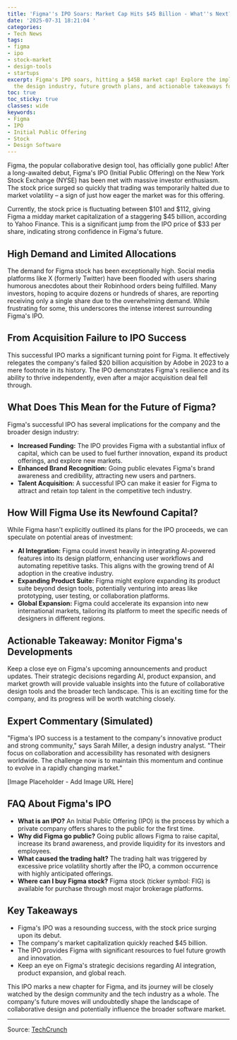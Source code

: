 ```yaml
---
title: 'Figma''s IPO Soars: Market Cap Hits $45 Billion - What''s Next?'
date: '2025-07-31 18:21:04 '
categories:
- Tech News
tags:
- figma
- ipo
- stock-market
- design-tools
- startups
excerpt: Figma's IPO soars, hitting a $45B market cap! Explore the implications for
  the design industry, future growth plans, and actionable takeaways for investors.
toc: true
toc_sticky: true
classes: wide
keywords:
- Figma
- IPO
- Initial Public Offering
- Stock
- Design Software
---
```


Figma, the popular collaborative design tool, has officially gone public! After a long-awaited debut, Figma's IPO (Initial Public Offering) on the New York Stock Exchange (NYSE) has been met with massive investor enthusiasm. The stock price surged so quickly that trading was temporarily halted due to market volatility – a sign of just how eager the market was for this offering.

Currently, the stock price is fluctuating between $101 and $112, giving Figma a midday market capitalization of a staggering $45 billion, according to Yahoo Finance. This is a significant jump from the IPO price of $33 per share, indicating strong confidence in Figma's future.

## High Demand and Limited Allocations

The demand for Figma stock has been exceptionally high. Social media platforms like X (formerly Twitter) have been flooded with users sharing humorous anecdotes about their Robinhood orders being fulfilled. Many investors, hoping to acquire dozens or hundreds of shares, are reporting receiving only a single share due to the overwhelming demand. While frustrating for some, this underscores the intense interest surrounding Figma's IPO.

## From Acquisition Failure to IPO Success

This successful IPO marks a significant turning point for Figma. It effectively relegates the company's failed $20 billion acquisition by Adobe in 2023 to a mere footnote in its history. The IPO demonstrates Figma's resilience and its ability to thrive independently, even after a major acquisition deal fell through.

## What Does This Mean for the Future of Figma?

Figma's successful IPO has several implications for the company and the broader design industry:

*   **Increased Funding:** The IPO provides Figma with a substantial influx of capital, which can be used to fuel further innovation, expand its product offerings, and explore new markets.
*   **Enhanced Brand Recognition:** Going public elevates Figma's brand awareness and credibility, attracting new users and partners.
*   **Talent Acquisition:** A successful IPO can make it easier for Figma to attract and retain top talent in the competitive tech industry.

## How Will Figma Use its Newfound Capital?

While Figma hasn't explicitly outlined its plans for the IPO proceeds, we can speculate on potential areas of investment:

*   **AI Integration:** Figma could invest heavily in integrating AI-powered features into its design platform, enhancing user workflows and automating repetitive tasks. This aligns with the growing trend of AI adoption in the creative industry.
*   **Expanding Product Suite:** Figma might explore expanding its product suite beyond design tools, potentially venturing into areas like prototyping, user testing, or collaboration platforms.
*   **Global Expansion:** Figma could accelerate its expansion into new international markets, tailoring its platform to meet the specific needs of designers in different regions.

## Actionable Takeaway: Monitor Figma's Developments

Keep a close eye on Figma's upcoming announcements and product updates. Their strategic decisions regarding AI, product expansion, and market growth will provide valuable insights into the future of collaborative design tools and the broader tech landscape. This is an exciting time for the company, and its progress will be worth watching closely.

## Expert Commentary (Simulated)

"Figma's IPO success is a testament to the company's innovative product and strong community," says Sarah Miller, a design industry analyst. "Their focus on collaboration and accessibility has resonated with designers worldwide. The challenge now is to maintain this momentum and continue to evolve in a rapidly changing market."

[Image Placeholder - Add Image URL Here]

## FAQ About Figma's IPO

*   **What is an IPO?** An Initial Public Offering (IPO) is the process by which a private company offers shares to the public for the first time.
*   **Why did Figma go public?** Going public allows Figma to raise capital, increase its brand awareness, and provide liquidity for its investors and employees.
*   **What caused the trading halt?** The trading halt was triggered by excessive price volatility shortly after the IPO, a common occurrence with highly anticipated offerings.
*   **Where can I buy Figma stock?** Figma stock (ticker symbol: FIG) is available for purchase through most major brokerage platforms.

## Key Takeaways

*   Figma's IPO was a resounding success, with the stock price surging upon its debut.
*   The company's market capitalization quickly reached $45 billion.
*   The IPO provides Figma with significant resources to fuel future growth and innovation.
*   Keep an eye on Figma's strategic decisions regarding AI integration, product expansion, and global reach.

This IPO marks a new chapter for Figma, and its journey will be closely watched by the design community and the tech industry as a whole. The company's future moves will undoubtedly shape the landscape of collaborative design and potentially influence the broader software market.

---

Source: [TechCrunch](https://techcrunch.com/2025/07/31/figmas-stock-soars-in-its-highly-anticipated-ipo-market-cap-instantly-hits-45b/)